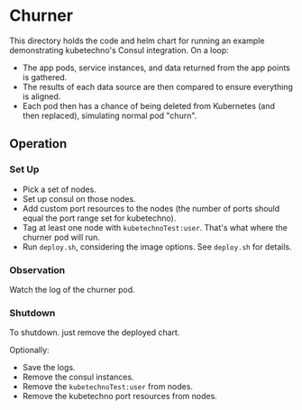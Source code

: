# Churner

This directory holds the code and helm chart for running an example demonstrating kubetechno's Consul integration.
On a loop:
- The app pods, service instances, and data returned from the app points is gathered.
- The results of each data source are then compared to ensure everything is aligned.
- Each pod then has a chance of being deleted from Kubernetes (and then replaced), simulating normal pod "churn".

## Operation

### Set Up
- Pick a set of nodes.
- Set up consul on those nodes.
- Add custom port resources to the nodes (the number of ports should equal the port range set for kubetechno).
- Tag at least one node with `kubetechnoTest:user`. 
  That's what where the churner pod will run.
- Run `deploy.sh`, considering the image options. 
  See `deploy.sh` for details.
  
### Observation
Watch the log of the churner pod. 

### Shutdown
To shutdown. just remove the deployed chart.

Optionally:
- Save the logs.
- Remove the consul instances.
- Remove the `kubetechnoTest:user` from nodes.
- Remove the kubetechno port resources from nodes.
